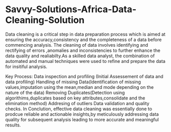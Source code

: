 # Savvy-Solutions-Africa-Data-Cleaning-Solution
Data cleaning is a critical step in data preparation process which is aimed at ensuring the accuracy,consistency and the completeness of a data before commencing analysis.
The cleaning of data involves identifying and rectifying of errors ,anomalies and inconsistencies to further enhance the data quality and realiabilty.As a skilled data analyst, the combination of automated and manual techniques were used to refine and prepare the data for insitiful analysis.

Key Process:
Data inspection and profiling (Initial Assessement of data and data profiling)
Handling of missing Data(Identification of missing values,imputation using the mean,median and mode depending on the nature of the data)
Removing Duplicates(Detection using algorithims,duplicates based on key attributes,consolidate and the elimination method)
Addresing of outliers
Data validation and quality checks.
In Conclution, effective data cleaning was essentially done to prodcue reliable and actionable insights,by meticulously addressing data quality for subsequent analysis leading to more accurate and meaningful results.




